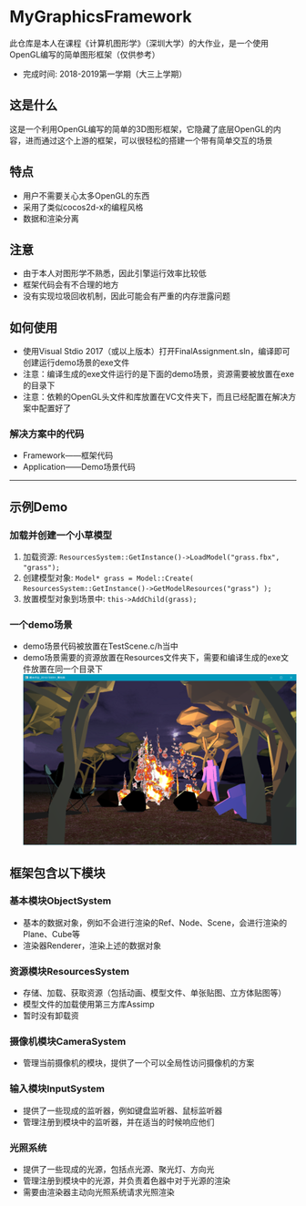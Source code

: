 # MyGraphicsFramework
此仓库是本人在课程《计算机图形学》（深圳大学）的大作业，是一个使用OpenGL编写的简单图形框架（仅供参考）
- 完成时间: 2018-2019第一学期（大三上学期）

## 这是什么
这是一个利用OpenGL编写的简单的3D图形框架，它隐藏了底层OpenGL的内容，进而通过这个上游的框架，可以很轻松的搭建一个带有简单交互的场景

## 特点
- 用户不需要关心太多OpenGL的东西
- 采用了类似cocos2d-x的编程风格
- 数据和渲染分离

## 注意
- 由于本人对图形学不熟悉，因此引擎运行效率比较低
- 框架代码会有不合理的地方
- 没有实现垃圾回收机制，因此可能会有严重的内存泄露问题

## 如何使用
- 使用Visual Stdio 2017（或以上版本）打开FinalAssignment.sln，编译即可创建运行demo场景的exe文件
- 注意：编译生成的exe文件运行的是下面的demo场景，资源需要被放置在exe的目录下
- 注意：依赖的OpenGL头文件和库放置在VC文件夹下，而且已经配置在解决方案中配置好了
### 解决方案中的代码
- Framework——框架代码
- Application——Demo场景代码

---

## 示例Demo
### 加载并创建一个小草模型
1. 加载资源: `ResourcesSystem::GetInstance()->LoadModel("grass.fbx", "grass");`
2. 创建模型对象: `Model* grass = Model::Create( ResourcesSystem::GetInstance()->GetModelResources("grass") );`
3. 放置模型对象到场景中: `this->AddChild(grass);`
### 一个demo场景
- demo场景代码被放置在TestScene.c/h当中
- demo场景需要的资源放置在Resources文件夹下，需要和编译生成的exe文件放置在同一个目录下
![demo](https://github.com/UnknownArkish/MyGraphicsFramework-SZU-/blob/master/DemoScreenshot/demo1.png "demo")

## 框架包含以下模块
### 基本模块ObjectSystem
- 基本的数据对象，例如不会进行渲染的Ref、Node、Scene，会进行渲染的Plane、Cube等
- 渲染器Renderer，渲染上述的数据对象
### 资源模块ResourcesSystem
- 存储、加载、获取资源（包括动画、模型文件、单张贴图、立方体贴图等）
- 模型文件的加载使用第三方库Assimp
- 暂时没有卸载资
### 摄像机模块CameraSystem
- 管理当前摄像机的模块，提供了一个可以全局性访问摄像机的方案
### 输入模块InputSystem
- 提供了一些现成的监听器，例如键盘监听器、鼠标监听器
- 管理注册到模块中的监听器，并在适当的时候响应他们
### 光照系统
- 提供了一些现成的光源，包括点光源、聚光灯、方向光
- 管理注册到模块中的光源，并负责着色器中对于光源的渲染
- 需要由渲染器主动向光照系统请求光照渲染
